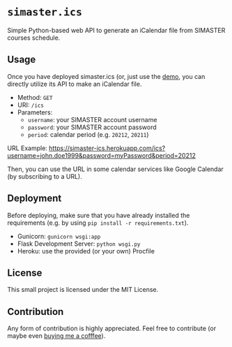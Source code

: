 # `simaster.ics`
Simple Python-based web API to generate an iCalendar file from SIMASTER courses schedule. 

## Usage
Once you have deployed simaster.ics (or, just use the [demo](https://simaster-ics.herokuapp.com), you can directly utilize its API to make an iCalendar file.
- Method: `GET`
- URI: `/ics`
- Parameters:
  - `username`: your SIMASTER account username
  - `password`: your SIMASTER account password
  - `period`: calendar period (e.g. `20212`, `20211`)
  
URL Example: https://simaster-ics.herokuapp.com/ics?username=john.doe1999&password=myPassword&period=20212

Then, you can use the URL in some calendar services like Google Calendar (by subscribing to a URL).

## Deployment
Before deploying, make sure that you have already installed the requirements (e.g. by using `pip install -r requirements.txt`).

- Gunicorn: `gunicorn wsgi:app`
- Flask Development Server: `python wsgi.py`
- Heroku: use the provided (or your own) Procfile

## License
This small project is licensed under the MIT License.

## Contribution
Any form of contribution is highly appreciated. Feel free to contribute (or maybe even [buying me a cofffee](https://github.com/p4kl0nc4t)).
